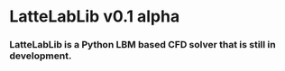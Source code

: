 # LatteLabLib v0.1 alpha

### LatteLabLib is a Python LBM based CFD solver that is still in development.
